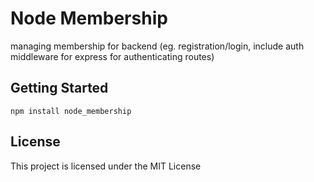# Node Membership

managing membership for backend (eg. registration/login, include auth middleware for express for authenticating routes)

## Getting Started

```
npm install node_membership
```

## License

This project is licensed under the MIT License
